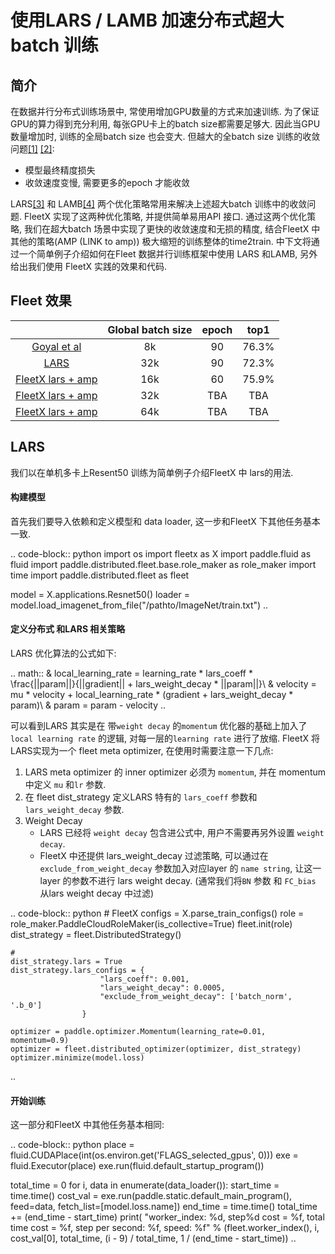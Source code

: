 # 使用LARS / LAMB 加速分布式超大batch 训练

## 简介 
在数据并行分布式训练场景中, 常使用增加GPU数量的方式来加速训练. 为了保证GPU的算力得到充分利用, 每张GPU卡上的batch size都需要足够大. 因此当GPU 数量增加时, 训练的全局batch size 也会变大. 但越大的全batch size 训练的收敛问题[[1]](https://arxiv.org/abs/1404.5997)  [[2]](https://arxiv.org/abs/1609.04836):
 * 模型最终精度损失
 * 收敛速度变慢, 需要更多的epoch 才能收敛 

LARS[[3]](https://arxiv.org/abs/1708.03888) 和 LAMB[[4]](https://arxiv.org/abs/1904.00962) 两个优化策略常用来解决上述超大batch 训练中的收敛问题. FleetX 实现了这两种优化策略, 并提供简单易用API 接口. 通过这两个优化策略, 我们在超大batch 场景中实现了更快的收敛速度和无损的精度, 结合FleetX 中其他的策略(AMP (LINK to amp)) 极大缩短的训练整体的time2train. 中下文将通过一个简单例子介绍如何在Fleet 数据并行训练框架中使用 LARS 和LAMB, 另外给出我们使用 FleetX 实践的效果和代码.

## Fleet 效果
|     |Global batch size|epoch| top1 |
|:---:|:---:|:---:|:---:|
|[Goyal et al](https://arxiv.org/abs/1706.02677)| 8k | 90 | 76.3% |
|[LARS](https://arxiv.org/abs/1708.03888)| 32k | 90 | 72.3% |
|[FleetX lars + amp](https://LINK_to_example_code) |16k | 60 | 75.9%|
|[FleetX lars + amp](https://LINK_to_example_code) |32k | TBA | TBA |
|[FleetX lars + amp](https://LINK_to_example_code) |64k | TBA | TBA |


## LARS 
我们以在单机多卡上Resent50 训练为简单例子介绍FleetX 中 lars的用法.

#### 构建模型
首先我们要导入依赖和定义模型和 data loader, 这一步和FleetX 下其他任务基本一致.

.. code-block:: python
import os
import fleetx as X
import paddle.fluid as fluid
import paddle.distributed.fleet.base.role_maker as role_maker
import time
import paddle.distributed.fleet as fleet

model = X.applications.Resnet50()
loader = model.load_imagenet_from_file("/pathto/ImageNet/train.txt")
..

#### 定义分布式 和LARS 相关策略
LARS 优化算法的公式如下:

.. math::
    & local\_learning\_rate = learning\_rate * lars\_coeff * \
    \frac{||param||}{||gradient|| + lars\_weight\_decay * ||param||}\\
    & velocity = mu * velocity + local\_learning\_rate * (gradient + lars\_weight\_decay * param)\\
    & param = param - velocity
..

可以看到LARS 其实是在 带`weight decay` 的`momentum` 优化器的基础上加入了`local learning rate` 的逻辑, 对每一层的`learning rate` 进行了放缩. FleetX 将 LARS实现为一个 fleet meta optimizer, 在使用时需要注意一下几点:
1. LARS meta optimizer 的 inner optimizer 必须为 `momentum`, 并在 momentum 中定义 `mu` 和`lr` 参数.
2. 在 fleet dist_strategy 定义LARS 特有的 `lars_coeff` 参数和 `lars_weight_decay` 参数.
3. Weight Decay
    * LARS 已经将 `weight decay` 包含进公式中, 用户不需要再另外设置 `weight decay`.
    * FleetX 中还提供 lars_weight_decay 过滤策略, 可以通过在`exclude_from_weight_decay` 参数加入对应layer 的 `name string`, 让这一 layer 的参数不进行 lars weight decay. (通常我们将`BN` 参数 和 `FC_bias` 从lars weight decay 中过滤)

.. code-block:: python
    # FleetX 
    configs = X.parse_train_configs()
    role = role_maker.PaddleCloudRoleMaker(is_collective=True)
    fleet.init(role)
    dist_strategy = fleet.DistributedStrategy()

    # 
    dist_strategy.lars = True
    dist_strategy.lars_configs = {
                        "lars_coeff": 0.001,
                        "lars_weight_decay": 0.0005,
                        "exclude_from_weight_decay": ['batch_norm', '.b_0']
                    }

    optimizer = paddle.optimizer.Momentum(learning_rate=0.01, momentum=0.9)
    optimizer = fleet.distributed_optimizer(optimizer, dist_strategy)
    optimizer.minimize(model.loss)
..

#### 开始训练
这一部分和FleetX 中其他任务基本相同:

.. code-block:: python
place = fluid.CUDAPlace(int(os.environ.get('FLAGS_selected_gpus', 0)))
exe = fluid.Executor(place)
exe.run(fluid.default_startup_program())

total_time = 0
for i, data in enumerate(data_loader()):
    start_time = time.time()
    cost_val = exe.run(paddle.static.default_main_program(),
                       feed=data,
                       fetch_list=[model.loss.name])
    end_time = time.time()
    total_time += (end_time - start_time)
    print(
        "worker_index: %d, step%d cost = %f, total time cost = %f, step per second: %f, speed: %f"
        % (fleet.worker_index(), i, cost_val[0], total_time,
           (i - 9) / total_time, 1 / (end_time - start_time))
..
